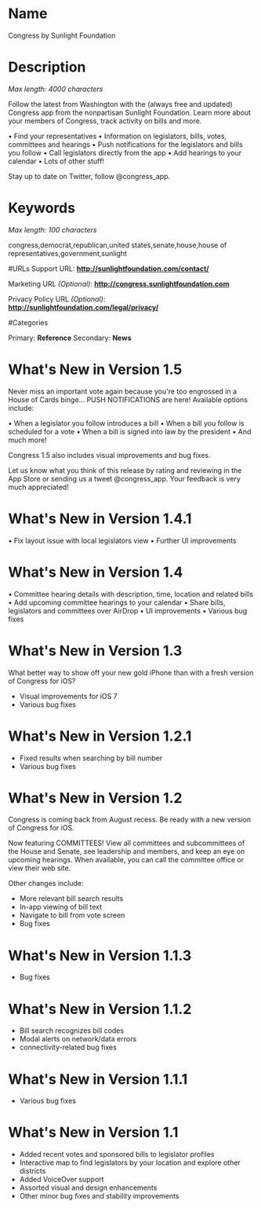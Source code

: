 # Name
Congress by Sunlight Foundation

# Description
*Max length: 4000 characters*

Follow the latest from Washington with the (always free and updated) Congress app from the nonpartisan Sunlight Foundation. Learn more about your members of Congress, track activity on bills and more.

• Find your representatives
• Information on legislators, bills, votes, committees and hearings
• Push notifications for the legislators and bills you follow
• Call legislators directly from the app
• Add hearings to your calendar
• Lots of other stuff!

Stay up to date on Twitter, follow @congress_app.

# Keywords
*Max length: 100 characters*

congress,democrat,republican,united states,senate,house,house of representatives,government,sunlight

#URLs
Support URL: **http://sunlightfoundation.com/contact/**

Marketing URL *(Optional)*: **http://congress.sunlightfoundation.com**

Privacy Policy URL *(Optional)*: **http://sunlightfoundation.com/legal/privacy/**

#Categories

Primary: **Reference**
Secondary: **News**

# What's New in Version 1.5

Never miss an important vote again because you're too engrossed in a House of Cards binge... PUSH NOTIFICATIONS are here! Available options include:

• When a legislator you follow introduces a bill
• When a bill you follow is scheduled for a vote
• When a bill is signed into law by the president
• And much more! 

Congress 1.5 also includes visual improvements and bug fixes.

Let us know what you think of this release by rating and reviewing in the App Store or sending us a tweet @congress_app. Your feedback is very much appreciated!

# What's New in Version 1.4.1

• Fix layout issue with local legislators view
• Further UI improvements

# What's New in Version 1.4

• Committee hearing details with description, time, location and related bills
• Add upcoming committee hearings to your calendar
• Share bills, legislators and committees over AirDrop
• UI improvements
• Various bug fixes


# What's New in Version 1.3

What better way to show off your new gold iPhone than with a fresh version of Congress for iOS?

- Visual improvements for iOS 7
- Various bug fixes


# What's New in Version 1.2.1

- Fixed results when searching by bill number
- Various bug fixes


# What's New in Version 1.2

Congress is coming back from August recess. Be ready with a new version of Congress for iOS.

Now featuring COMMITTEES! View all committees and subcommittees of the House and Senate, see leadership and members, and keep an eye on upcoming hearings. When available, you can call the committee office or view their web site.

Other changes include:

- More relevant bill search results
- In-app viewing of bill text
- Navigate to bill from vote screen
- Bug fixes


# What's New in Version 1.1.3

- Bug fixes


# What's New in Version 1.1.2

- Bill search recognizes bill codes
- Modal alerts on network/data errors
- connectivity-related bug fixes


# What's New in Version 1.1.1

- Various bug fixes


# What's New in Version 1.1

- Added recent votes and sponsored bills to legislator profiles
- Interactive map to find legislators by your location and explore other districts
- Added VoiceOver support
- Assorted visual and design enhancements
- Other minor bug fixes and stability improvements
